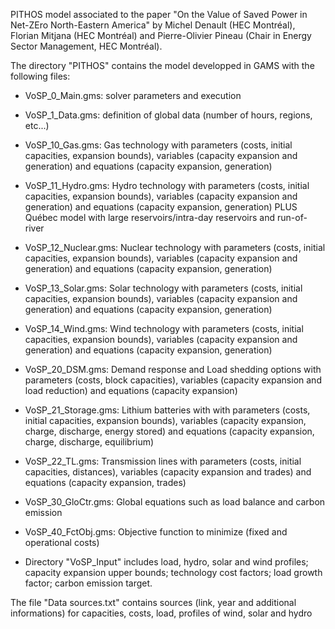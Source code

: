PITHOS model associated to the paper "On the Value of Saved Power in Net-ZEro North-Eastern America" by Michel Denault (HEC Montréal), Florian Mitjana (HEC Montréal) and Pierre-Olivier Pineau (Chair in Energy Sector Management, HEC Montréal).

The directory "PITHOS" contains the model developped in GAMS with the following files:

- VoSP_0_Main.gms: solver parameters and execution
- VoSP_1_Data.gms: definition of global data (number of hours, regions, etc...)

- VoSP_10_Gas.gms: Gas technology with parameters (costs, initial capacities, expansion bounds), variables (capacity expansion and generation) and equations (capacity expansion, generation)
- VoSP_11_Hydro.gms: Hydro technology with parameters (costs, initial capacities, expansion bounds), variables (capacity expansion and generation) and equations (capacity expansion, generation) PLUS Québec model with large reservoirs/intra-day reservoirs and run-of-river
- VoSP_12_Nuclear.gms: Nuclear technology with parameters (costs, initial capacities, expansion bounds), variables (capacity expansion and generation) and equations (capacity expansion, generation)
- VoSP_13_Solar.gms: Solar technology with parameters (costs, initial capacities, expansion bounds), variables (capacity expansion and generation) and equations (capacity expansion, generation)
- VoSP_14_Wind.gms: Wind technology with parameters (costs, initial capacities, expansion bounds), variables (capacity expansion and generation) and equations (capacity expansion, generation)

- VoSP_20_DSM.gms: Demand response and Load shedding options with parameters (costs, block capacities), variables (capacity expansion and load reduction) and equations (capacity expansion)
- VoSP_21_Storage.gms: Lithium batteries with with parameters (costs, initial capacities, expansion bounds), variables (capacity expansion, charge, discharge, energy stored) and equations (capacity expansion, charge, discharge, equilibrium)
- VoSP_22_TL.gms: Transmission lines with parameters (costs, initial capacities, distances), variables (capacity expansion and trades) and equations (capacity expansion, trades)

- VoSP_30_GloCtr.gms: Global equations such as load balance and carbon emission

- VoSP_40_FctObj.gms: Objective function to minimize (fixed and operational costs)

- Directory "VoSP_Input" includes load, hydro, solar and wind profiles; capacity expansion upper bounds; technology cost factors; load growth factor; carbon emission target.

The file "Data sources.txt" contains sources (link, year and additional informations) for capacities, costs, load, profiles of wind, solar and hydro
